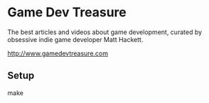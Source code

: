# Game Dev Treasure

The best articles and videos about game development, curated by obsessive indie game developer Matt Hackett.

http://www.gamedevtreasure.com

## Setup

make

